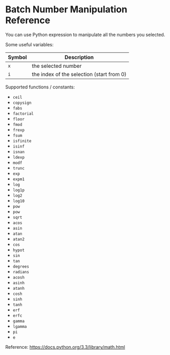 
Batch Number Manipulation Reference
===================================

You can use Python expression to manipulate all the numbers you selected.

Some useful variables:

| Symbol | Description                               |
| ------ | ----------------------------------------- |
| `x`    | the selected number                       |
| `i`    | the index of the selection (start from 0) |

Supported functions / constants:

 - `ceil`
 - `copysign`
 - `fabs`
 - `factorial`
 - `floor`
 - `fmod`
 - `frexp`
 - `fsum`
 - `isfinite`
 - `isinf`
 - `isnan`
 - `ldexp`
 - `modf`
 - `trunc`
 - `exp`
 - `expm1`
 - `log`
 - `log1p`
 - `log2`
 - `log10`
 - `pow`
 - `pow`
 - `sqrt`
 - `acos`
 - `asin`
 - `atan`
 - `atan2`
 - `cos`
 - `hypot`
 - `sin`
 - `tan`
 - `degrees`
 - `radians`
 - `acosh`
 - `asinh`
 - `atanh`
 - `cosh`
 - `sinh`
 - `tanh`
 - `erf`
 - `erfc`
 - `gamma`
 - `lgamma`
 - `pi`
 - `e`

Reference: https://docs.python.org/3.3/library/math.html


